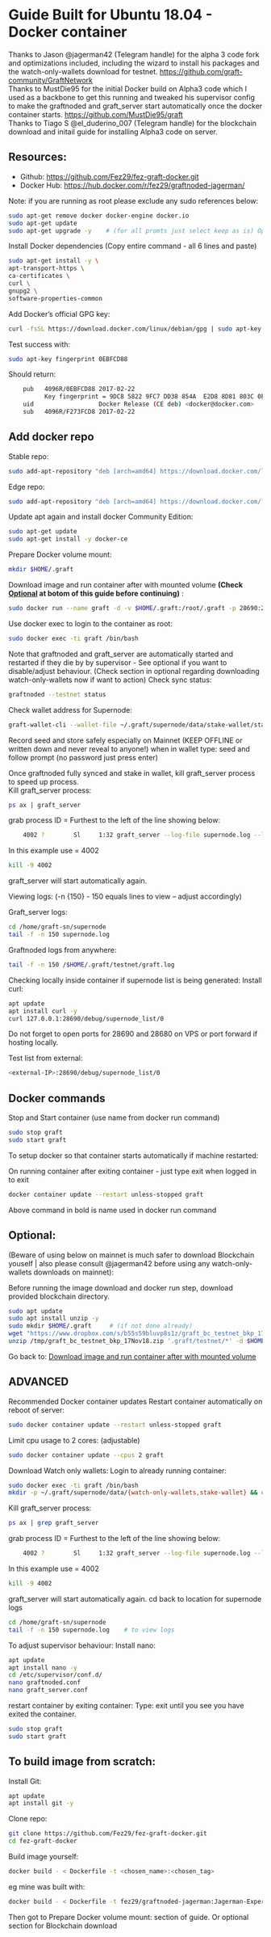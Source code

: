 # Guide Built for Ubuntu 18.04 - Docker container

Thanks to Jason @jagerman42 (Telegram handle) for the alpha 3 code fork and optimizations included, including the wizard to install his packages and the watch-only-wallets download for testnet. https://github.com/graft-community/GraftNetwork  
Thanks to MustDie95 for the initial Docker build on Alpha3 code which I used as a backbone to get this running and tweaked his supervisor config to make the graftnoded and graft_server start automatically once the docker container starts. https://github.com/MustDie95/graft  
Thanks to Tiago S @el_duderino_007 (Telegram handle) for the blockchain download and initail guide for installing Alpha3 code on server.
 
## Resources:
* Github: https://github.com/Fez29/fez-graft-docker.git
* Docker Hub: https://hub.docker.com/r/fez29/graftnoded-jagerman/
 
Note: if you are running as root please exclude any sudo references below:

````bash
sudo apt-get remove docker docker-engine docker.io
sudo apt-get update
sudo apt-get upgrade -y    # (for all promts just select keep as is) Optional
````

Install Docker dependencies (Copy entire command - all 6 lines and paste)

````bash
sudo apt-get install -y \
apt-transport-https \
ca-certificates \
curl \
gnupg2 \
software-properties-common
````
 
 Add Docker’s official GPG key:

````bash
curl -fsSL https://download.docker.com/linux/debian/gpg | sudo apt-key add -
````

Test success with:

````bash
sudo apt-key fingerprint 0EBFCD88
````

Should return:
````bash
	pub   4096R/0EBFCD88 2017-02-22
	      Key fingerprint = 9DC8 5822 9FC7 DD38 854A  E2D8 8D81 803C 0EBF CD88
	uid                  Docker Release (CE deb) <docker@docker.com>
	sub   4096R/F273FCD8 2017-02-22
````

## Add docker repo

Stable repo:
````bash
sudo add-apt-repository "deb [arch=amd64] https://download.docker.com/linux/ubuntu bionic stable"
````
Edge repo:
````bash
sudo add-apt-repository "deb [arch=amd64] https://download.docker.com/linux/ubuntu bionic edge"
````

Update apt again and install docker Community Edition:
````bash
sudo apt-get update
sudo apt-get install -y docker-ce
````

Prepare Docker volume mount:
````bash
mkdir $HOME/.graft
````

Download image and run container after with mounted volume <B>(Check [Optional](https://github.com/mv1879/docs/blob/master/Dockers%20by%20Fez.md#optional) at botom of this guide before continuing)</B>
:
````bash
sudo docker run --name graft -d -v $HOME/.graft:/root/.graft -p 28690:28690 -p 28680:28680 fez29/graftnoded-jagerman:Jagerman-Experiment_fez29
````

Use docker exec to login to the container as root:
````bash
sudo docker exec -ti graft /bin/bash
````

Note that graftnoded and graft_server are automatically started and restarted if they die by by supervisor - See optional if you want to disable/adjust behaviour. 
(Check section in optional regarding downloading watch-only-wallets now if want to action)
Check sync status:
````bash
graftnoded --testnet status
````

Check wallet address for Supernode:
````bash
graft-wallet-cli --wallet-file ~/.graft/supernode/data/stake-wallet/stake-wallet --password "" --testnet --trusted-daemon
````
Record seed and store safely especially on Mainnet (KEEP OFFLINE or written down and never reveal to anyone!)
when in wallet type: seed and follow prompt (no password just press enter)

Once graftnoded fully synced and stake in wallet, kill graft_server process to speed up process.  
 Kill graft_server process:
````bash
ps ax | graft_server
````
grab process ID = Furthest to the left of the line showing below:
````bash
	4002 ?        Sl     1:32 graft_server --log-file supernode.log --log-level 1 > out.log 2>&1
````
In this example use = 4002
````bash
kill -9 4002
````
graft_server will start automatically again.

Viewing logs: (-n {150} - 150 equals lines to view – adjust accordingly)

Graft_server logs:
````bash
cd /home/graft-sn/supernode
tail -f -n 150 supernode.log
````
Graftnoded logs from anywhere:
````bash
tail -f -n 150 /$HOME/.graft/testnet/graft.log
````
Checking locally inside container if supernode list is being generated:
Install curl:
````bash
apt update
apt install curl -y
curl 127.0.0.1:28690/debug/supernode_list/0
````

Do not forget to open ports for 28690 and 28680 on VPS or port forward if hosting locally.

Test list from external:
````bash
<external-IP>:28690/debug/supernode_list/0
```` 
## Docker commands

Stop and Start container (use name from docker run command)
````bash
sudo stop graft
sudo start graft
````

To setup docker so that container starts automatically if machine restarted:

On running container after exiting container - just type exit when logged in to exit
````bash
docker container update --restart unless-stopped graft
````
Above command in bold is name used in docker run command


## Optional:
(Beware of using below on mainnet is much safer to download Blockchain youself | also please consult @jagerman42 before using 
any watch-only-wallets downloads on mainnet):

Before running the image download and docker run step, download provided blockchain directory.
````bash
sudo apt update
sudo apt install unzip -y
sudo mkdir $HOME/.graft		# (if not done already)
wget "https://www.dropbox.com/s/b55s59bluvp8s1z/graft_bc_testnet_bkp_17Nov18.zip" -P /tmp
unzip /tmp/graft_bc_testnet_bkp_17Nov18.zip '.graft/testnet/*' -d $HOME/
````

Go back to: [Download image and run container after with mounted volume ](https://github.com/mv1879/docs/blob/master/Dockers%20by%20Fez.md#add-docker-repo)

## ADVANCED

Recommended Docker container updates
Restart container automatically on reboot of server:
````bash
sudo docker container update --restart unless-stopped graft
````
Limit cpu usage to 2 cores: (adjustable)
````bash
sudo docker container update --cpus 2 graft
````

Download Watch only wallets:
Login to already running container:
````bash
sudo docker exec -ti graft /bin/bash
mkdir -p ~/.graft/supernode/data/{watch-only-wallets,stake-wallet} && cd ~/.graft/supernode/data && curl -s https://rta.graft.observer/lmdb/watch-only-wallets.tar | tar xvf -
````
Kill graft_server process:
````bash
ps ax | grep graft_server
````
grab process ID = Furthest to the left of the line showing below:
````bash
	4002 ?        Sl     1:32 graft_server --log-file supernode.log --log-level 1 > out.log 2>&1
````
In this example use = 4002
````bash
kill -9 4002
````
graft_server will start automatically again.
cd back to location for supernode logs 
````bash
cd /home/graft-sn/supernode
tail -f -n 150 supernode.log	# to view logs
```` 

To adjust supervisor behaviour:
Install nano:
````bash
apt update
apt install nano -y
cd /etc/supervisor/conf.d/
nano graftnoded.conf
nano graft_server.conf
````
restart container by exiting container:
Type: exit  until you see you have exited the container.
````bash
sudo stop graft
sudo start graft
````

## To build image from scratch:
Install Git:
````bash
apt update
apt install git -y
````

Clone repo:
````bash
git clone https://github.com/Fez29/fez-graft-docker.git
cd fez-graft-docker
````

Build image yourself:
````bash
docker build - < Dockerfile -t <chosen_name>:<chosen_tag>
````
eg mine was built with:
````bash
docker build - < Dockerfile -t fez29/graftnoded-jagerman:Jagerman-Experiment_fez29
````
Then got to Prepare Docker volume mount: section of guide. Or optional section for Blockchain download

